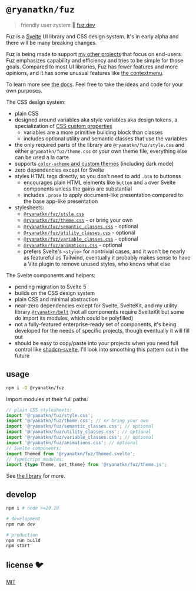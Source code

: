 # `@ryanatkn/fuz`

> friendly user zystem 🧶 [fuz.dev](https://www.fuz.dev/)

Fuz is a [Svelte](https://svelte.dev/) UI library and CSS design system.
It's in early alpha and there will be many breaking changes.

Fuz is being made to support [my other projects](https://www.ryanatkn.com/table)
that focus on end-users.
Fuz emphasizes capability and efficiency and tries to be simple for those goals.
Compared to most UI libraries, Fuz has fewer features and more opinions,
and it has some unusual features like
[the contextmenu](https://www.fuz.dev/library/Contextmenu).

To learn more see [the docs](https://www.fuz.dev/library).
Feel free to take the ideas and code for your own purposes.

The CSS design system:

- plain CSS
- designed around variables aka style variables aka design tokens,
  a specialization of [CSS custom properties](https://developer.mozilla.org/en-US/docs/Web/CSS/--*)
  - variables are a more primitive building block than classes
  - includes optional utility and semantic classes that use the variables
- the only required parts of the library are `@ryanatkn/fuz/style.css` and either
  `@ryanatkn/fuz/theme.css` or your own theme file, everything else can be used a la carte
- supports [`color-scheme` and custom themes](https://www.fuz.dev/library/theme)
  (including dark mode)
- zero dependencies except for Svelte
- styles HTML tags directly, so you don't need to add `.btn` to buttonss
  - encourages plain HTML elements like `button` and `a` over Svelte components
    unless the gains are substantial
  - includes `.prose` to apply document-like presentation compared to the base app-like presentation
- stylesheets:
  - [`@ryanatkn/fuz/style.css`](/src/lib/style.css)
  - [`@ryanatkn/fuz/theme.css`](/src/lib/theme.css) - or bring your own
  - [`@ryanatkn/fuz/semantic_classes.css`](/src/lib/semantic_classes.css) - optional
  - [`@ryanatkn/fuz/utility_classes.css`](/src/lib/utility_classes.css) - optional
  - [`@ryanatkn/fuz/variable_classes.css`](/src/lib/variable_classes.css) - optional
  - [`@ryanatkn/fuz/animations.css`](/src/lib/animations.css) - optional
  - prefers Svelte's `<style>` for nontrivial cases,
    and it won't be nearly as featureful as Tailwind,
    eventually it probably makes sense to have a Vite plugin to remove unused styles,
    who knows what else

The Svelte components and helpers:

- pending migration to Svelte 5
- builds on the CSS design system
- plain CSS and minimal abstraction
- near-zero dependencies except for Svelte, SvelteKit, and my utility library
  [`@ryanatkn/belt`](https://github.com/ryanatkn/belt)
  (not all components require SvelteKit but some do import its modules, which could be polyfilled)
- not a fully-featured enterprise-ready set of components,
  it's being developed for the needs of specific projects, though eventually it will fill out
- should be easy to copy/paste into your projects when you need full control like
  [shadcn-svelte](https://github.com/huntabyte/shadcn-svelte),
  I'll look into smoothing this pattern out in the future

## usage

```bash
npm i -D @ryanatkn/fuz
```

Import modules at their full paths:

```ts
// plain CSS stylesheets:
import '@ryanatkn/fuz/style.css';
import '@ryanatkn/fuz/theme.css'; // or bring your own
import '@ryanatkn/fuz/semantic_classes.css'; // optional
import '@ryanatkn/fuz/utility_classes.css'; // optional
import '@ryanatkn/fuz/variable_classes.css'; // optional
import '@ryanatkn/fuz/animations.css'; // optional
// Svelte components:
import Themed from '@ryanatkn/fuz/Themed.svelte';
// TypeScript modules:
import {type Theme, get_theme} from '@ryanatkn/fuz/theme.js';
```

See [the library](https://www.fuz.dev/library) for more.

## develop

```bash
npm i # node >=20.10

# development
npm run dev

# production
npm run build
npm start
```

## license 🐦

[MIT](LICENSE)
